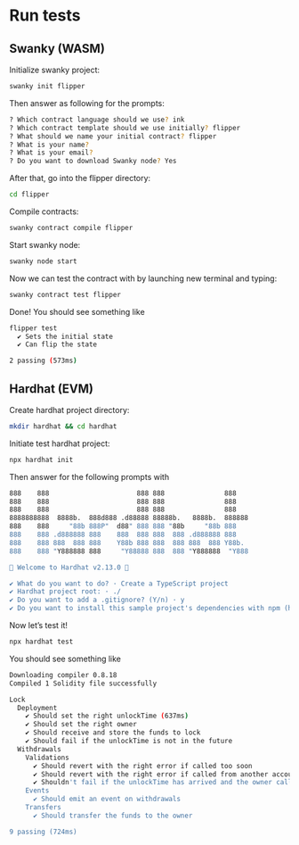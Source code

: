 # Run tests
## Swanky (WASM)
Initialize swanky project:
```sh
swanky init flipper
```

Then answer as following for the prompts:  
```sh
? Which contract language should we use? ink  
? Which contract template should we use initially? flipper  
? What should we name your initial contract? flipper  
? What is your name?  
? What is your email?  
? Do you want to download Swanky node? Yes  
```

After that, go into the flipper directory:  
```sh
cd flipper
```

Compile contracts:  
```sh
swanky contract compile flipper
```

Start swanky node:  
```sh
swanky node start
```

Now we can test the contract with by launching new terminal and typing:  
```sh
swanky contract test flipper
```

Done! You should see something like  

```sh
flipper test  
  ✔ Sets the initial state  
  ✔ Can flip the state  

2 passing (573ms)  
```
## Hardhat (EVM)
Create hardhat project directory:  
```sh
mkdir hardhat && cd hardhat
```

Initiate test hardhat project:  

```sh
npx hardhat init
```

Then answer for the following prompts with  

```sh
888    888                      888 888               888
888    888                      888 888               888
888    888                      888 888               888
8888888888  8888b.  888d888 .d88888 88888b.   8888b.  888888
888    888     "88b 888P"  d88" 888 888 "88b     "88b 888
888    888 .d888888 888    888  888 888  888 .d888888 888
888    888 888  888 888    Y88b 888 888  888 888  888 Y88b.
888    888 "Y888888 888     "Y88888 888  888 "Y888888  "Y888

👷 Welcome to Hardhat v2.13.0 👷‍  

✔ What do you want to do? · Create a TypeScript project  
✔ Hardhat project root: · ./  
✔ Do you want to add a .gitignore? (Y/n) · y  
✔ Do you want to install this sample project's dependencies with npm (hardhat @nomicfoundation/hardhat-toolbox)? (Y/n) · y  
```

Now let&rsquo;s test it!  
```sh
npx hardhat test
```

You should see something like  
```sh
Downloading compiler 0.8.18  
Compiled 1 Solidity file successfully  

Lock  
  Deployment  
    ✔ Should set the right unlockTime (637ms)  
    ✔ Should set the right owner  
    ✔ Should receive and store the funds to lock  
    ✔ Should fail if the unlockTime is not in the future  
  Withdrawals  
    Validations  
      ✔ Should revert with the right error if called too soon  
      ✔ Should revert with the right error if called from another account  
      ✔ Shouldn't fail if the unlockTime has arrived and the owner calls it  
    Events  
      ✔ Should emit an event on withdrawals  
    Transfers  
      ✔ Should transfer the funds to the owner  

9 passing (724ms)  
```
